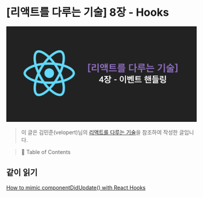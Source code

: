 # [리액트를 다루는 기술] 8장 - Hooks

![-리액트를-다루는-기술-8장-Hooks-image-0](images/-리액트를-다루는-기술-8장-Hooks-image-0.png)

> 이 글은 김민준(velopert)님의 [리액트를 다루는 기술](http://www.yes24.com/Product/Goods/78233628?Acode=101)을 참조하여 작성한 글입니다.

> 📌 Table of Contents





## 같이 읽기

[How to mimic componentDidUpdate() with React Hooks](https://dev.to/savagepixie/how-to-mimic-componentdidupdate-with-react-hooks-3j8c)

